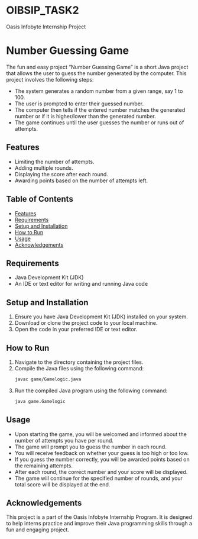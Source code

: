 # OIBSIP_TASK2
Oasis Infobyte Internship Project

# Number Guessing Game

The fun and easy project “Number Guessing Game” is a short Java project that allows the user to guess the number generated by the computer. This project involves the following steps:

- The system generates a random number from a given range, say 1 to 100.
- The user is prompted to enter their guessed number.
- The computer then tells if the entered number matches the generated number or if it is higher/lower than the generated number.
- The game continues until the user guesses the number or runs out of attempts.

## Features

- Limiting the number of attempts.
- Adding multiple rounds.
- Displaying the score after each round.
- Awarding points based on the number of attempts left.

## Table of Contents
- [Features](#features)
- [Requirements](#requirements)
- [Setup and Installation](#setup-and-installation)
- [How to Run](#how-to-run)
- [Usage](#usage)
- [Acknowledgements](#acknowledgements)

## Requirements
- Java Development Kit (JDK)
- An IDE or text editor for writing and running Java code

## Setup and Installation
1. Ensure you have Java Development Kit (JDK) installed on your system.
2. Download or clone the project code to your local machine.
3. Open the code in your preferred IDE or text editor.

## How to Run
1. Navigate to the directory containing the project files.
2. Compile the Java files using the following command:
   ```bash
   javac game/Gamelogic.java
   ```
3. Run the compiled Java program using the following command:
   ```bash
   java game.Gamelogic
   ```

## Usage
- Upon starting the game, you will be welcomed and informed about the number of attempts you have per round.
- The game will prompt you to guess the number in each round.
- You will receive feedback on whether your guess is too high or too low.
- If you guess the number correctly, you will be awarded points based on the remaining attempts.
- After each round, the correct number and your score will be displayed.
- The game will continue for the specified number of rounds, and your total score will be displayed at the end.

## Acknowledgements
This project is a part of the Oasis Infobyte Internship Program. It is designed to help interns practice and improve their Java programming skills through a fun and engaging project.
